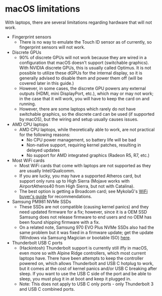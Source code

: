 # macOS limitations

With laptops, there are several limitations regarding hardware that will not work.

* Fingerprint sensors
  * There is no way to emulate the Touch ID sensor as of currently, so fingerprint sensors will not work.
* Discrete GPUs
  * 90% of discrete GPUs will not work because they are wired in a configuration that macOS doesn't support \(switchable graphics\). With NVIDIA discrete GPUs, this is usually called Optimus. It is not possible to utilize these dGPUs for the internal display, so it is generally advised to disable them and power them off \(will be covered later in this guide.\) 
  * However, in some cases, the discrete GPU powers any external outputs \(HDMI, mini DisplayPort, etc.\), which may or may not work; in the case that it will work, you will have to keep the card on and running. 
  * However, there are some laptops which rarely do not have switchable graphics, so the discrete card can be used \(if supported by macOS\), but the wiring and setup usually causes issues. 
* AMD CPU laptops
  * AMD CPU laptops, while theoretically able to work, are not practical for the following reasons:
    * No CPU power management, so battery life will be bad
    * Non-native support, requiring kernel patches, resulting in delayed updates
    * No support for AMD integrated graphics \(Radeon R5, R7, etc.\)
* Most WiFi cards
  * Most WiFi cards that come with laptops are not supported as they are usually Intel/Qualcomm.
  * If you are lucky, you may have a supported Atheros card, but support only runs up to High Sierra \(Mojave works with AirportAtheros40 from High Sierra, but not with Catalina\).
  * The best option is getting a Broadcom card; see MykolaG's [WiFi buyer's guide](https://khronokernel-7.gitbook.io/wireless-buyers-guide/) for recommendations.
* Samsung PM981 NVMe SSDs
  * These SSDs are not compatible \(causing kernel panics\) and they need updated firmware for a fix; however, since it is a OEM SSD Samsung does not release firmware to end users and no OEM has been found shipping firmware with a fix.
  * On a related note, Samsung 970 EVO Plus NVMe SSDs also had the same problem but it was fixed in a firmware update; get the update \(Windows via Samsung Magician or bootable ISO\) [here](https://www.samsung.com/semiconductor/minisite/ssd/download/tools/).
* Thunderbolt USB C ports
  * \(Hackintosh\) Thunderbolt support is currently still iffy in macOS, even more so with Alpine Ridge controllers, which most current laptops have. There have been attempts to keep the controller powered on, which allows Thunderbolt and USB C hotplug to work, but it comes at the cost of kernel panics and/or USB C breaking after sleep. If you want to use the USB C side of the port and be able to sleep, you must plug it in at boot and keep it plugged in.
  * Note: This does not apply to USB C only ports - only Thunderbolt 3 and USB C combined ports.

